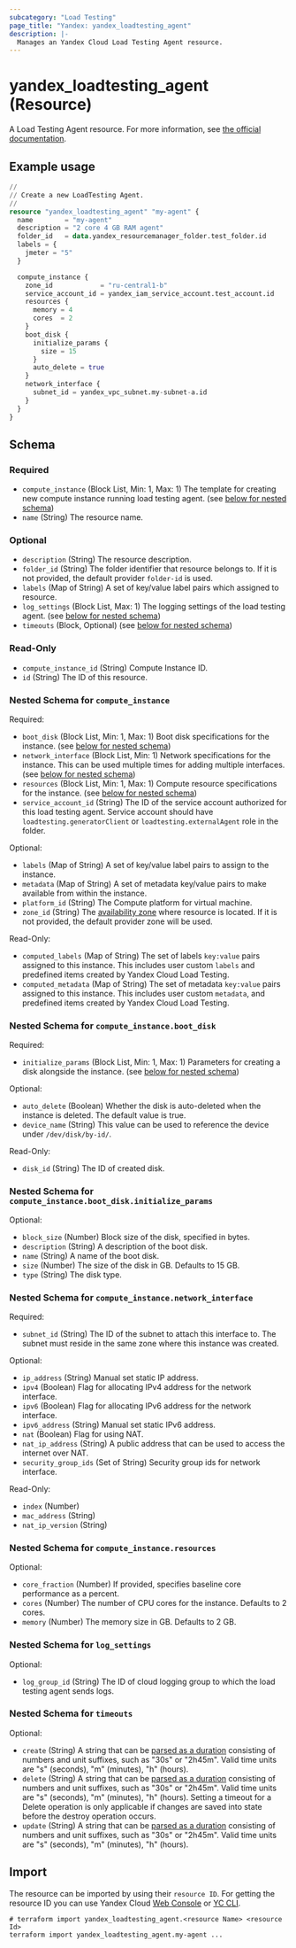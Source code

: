 ```yaml
---
subcategory: "Load Testing"
page_title: "Yandex: yandex_loadtesting_agent"
description: |-
  Manages an Yandex Cloud Load Testing Agent resource.
---
```


# yandex_loadtesting_agent (Resource)

A Load Testing Agent resource. For more information, see [the official documentation](https://yandex.cloud/docs/load-testing/concepts/agent).

## Example usage

```terraform
//
// Create a new LoadTesting Agent.
//
resource "yandex_loadtesting_agent" "my-agent" {
  name        = "my-agent"
  description = "2 core 4 GB RAM agent"
  folder_id   = data.yandex_resourcemanager_folder.test_folder.id
  labels = {
    jmeter = "5"
  }

  compute_instance {
    zone_id            = "ru-central1-b"
    service_account_id = yandex_iam_service_account.test_account.id
    resources {
      memory = 4
      cores  = 2
    }
    boot_disk {
      initialize_params {
        size = 15
      }
      auto_delete = true
    }
    network_interface {
      subnet_id = yandex_vpc_subnet.my-subnet-a.id
    }
  }
}
```

<!-- schema generated by tfplugindocs -->
## Schema

### Required

- `compute_instance` (Block List, Min: 1, Max: 1) The template for creating new compute instance running load testing agent. (see [below for nested schema](#nestedblock--compute_instance))
- `name` (String) The resource name.

### Optional

- `description` (String) The resource description.
- `folder_id` (String) The folder identifier that resource belongs to. If it is not provided, the default provider `folder-id` is used.
- `labels` (Map of String) A set of key/value label pairs which assigned to resource.
- `log_settings` (Block List, Max: 1) The logging settings of the load testing agent. (see [below for nested schema](#nestedblock--log_settings))
- `timeouts` (Block, Optional) (see [below for nested schema](#nestedblock--timeouts))

### Read-Only

- `compute_instance_id` (String) Compute Instance ID.
- `id` (String) The ID of this resource.

<a id="nestedblock--compute_instance"></a>
### Nested Schema for `compute_instance`

Required:

- `boot_disk` (Block List, Min: 1, Max: 1) Boot disk specifications for the instance. (see [below for nested schema](#nestedblock--compute_instance--boot_disk))
- `network_interface` (Block List, Min: 1) Network specifications for the instance. This can be used multiple times for adding multiple interfaces. (see [below for nested schema](#nestedblock--compute_instance--network_interface))
- `resources` (Block List, Min: 1, Max: 1) Compute resource specifications for the instance. (see [below for nested schema](#nestedblock--compute_instance--resources))
- `service_account_id` (String) The ID of the service account authorized for this load testing agent. Service account should have `loadtesting.generatorClient` or `loadtesting.externalAgent` role in the folder.

Optional:

- `labels` (Map of String) A set of key/value label pairs to assign to the instance.
- `metadata` (Map of String) A set of metadata key/value pairs to make available from within the instance.
- `platform_id` (String) The Compute platform for virtual machine.
- `zone_id` (String) The [availability zone](https://yandex.cloud/docs/overview/concepts/geo-scope) where resource is located. If it is not provided, the default provider zone will be used.

Read-Only:

- `computed_labels` (Map of String) The set of labels `key:value` pairs assigned to this instance. This includes user custom `labels` and predefined items created by Yandex Cloud Load Testing.
- `computed_metadata` (Map of String) The set of metadata `key:value` pairs assigned to this instance. This includes user custom `metadata`, and predefined items created by Yandex Cloud Load Testing.

<a id="nestedblock--compute_instance--boot_disk"></a>
### Nested Schema for `compute_instance.boot_disk`

Required:

- `initialize_params` (Block List, Min: 1, Max: 1) Parameters for creating a disk alongside the instance. (see [below for nested schema](#nestedblock--compute_instance--boot_disk--initialize_params))

Optional:

- `auto_delete` (Boolean) Whether the disk is auto-deleted when the instance is deleted. The default value is true.
- `device_name` (String) This value can be used to reference the device under `/dev/disk/by-id/`.

Read-Only:

- `disk_id` (String) The ID of created disk.

<a id="nestedblock--compute_instance--boot_disk--initialize_params"></a>
### Nested Schema for `compute_instance.boot_disk.initialize_params`

Optional:

- `block_size` (Number) Block size of the disk, specified in bytes.
- `description` (String) A description of the boot disk.
- `name` (String) A name of the boot disk.
- `size` (Number) The size of the disk in GB. Defaults to 15 GB.
- `type` (String) The disk type.



<a id="nestedblock--compute_instance--network_interface"></a>
### Nested Schema for `compute_instance.network_interface`

Required:

- `subnet_id` (String) The ID of the subnet to attach this interface to. The subnet must reside in the same zone where this instance was created.

Optional:

- `ip_address` (String) Manual set static IP address.
- `ipv4` (Boolean) Flag for allocating IPv4 address for the network interface.
- `ipv6` (Boolean) Flag for allocating IPv6 address for the network interface.
- `ipv6_address` (String) Manual set static IPv6 address.
- `nat` (Boolean) Flag for using NAT.
- `nat_ip_address` (String) A public address that can be used to access the internet over NAT.
- `security_group_ids` (Set of String) Security group ids for network interface.

Read-Only:

- `index` (Number)
- `mac_address` (String)
- `nat_ip_version` (String)


<a id="nestedblock--compute_instance--resources"></a>
### Nested Schema for `compute_instance.resources`

Optional:

- `core_fraction` (Number) If provided, specifies baseline core performance as a percent.
- `cores` (Number) The number of CPU cores for the instance. Defaults to 2 cores.
- `memory` (Number) The memory size in GB. Defaults to 2 GB.



<a id="nestedblock--log_settings"></a>
### Nested Schema for `log_settings`

Optional:

- `log_group_id` (String) The ID of cloud logging group to which the load testing agent sends logs.


<a id="nestedblock--timeouts"></a>
### Nested Schema for `timeouts`

Optional:

- `create` (String) A string that can be [parsed as a duration](https://pkg.go.dev/time#ParseDuration) consisting of numbers and unit suffixes, such as "30s" or "2h45m". Valid time units are "s" (seconds), "m" (minutes), "h" (hours).
- `delete` (String) A string that can be [parsed as a duration](https://pkg.go.dev/time#ParseDuration) consisting of numbers and unit suffixes, such as "30s" or "2h45m". Valid time units are "s" (seconds), "m" (minutes), "h" (hours). Setting a timeout for a Delete operation is only applicable if changes are saved into state before the destroy operation occurs.
- `update` (String) A string that can be [parsed as a duration](https://pkg.go.dev/time#ParseDuration) consisting of numbers and unit suffixes, such as "30s" or "2h45m". Valid time units are "s" (seconds), "m" (minutes), "h" (hours).

 ## Import

The resource can be imported by using their `resource ID`. For getting the resource ID you can use Yandex Cloud [Web Console](https://console.yandex.cloud) or [YC CLI](https://yandex.cloud/docs/cli/quickstart).

```shell
# terraform import yandex_loadtesting_agent.<resource Name> <resource Id>
terraform import yandex_loadtesting_agent.my-agent ...
```
